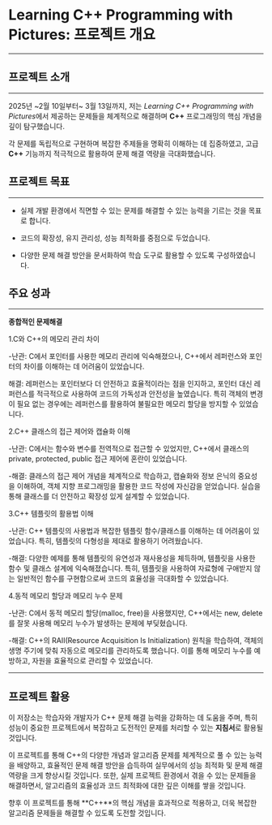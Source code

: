 # Learning C++ Programming with Pictures: 프로젝트 개요

 ---



## 프로젝트 소개

 ----
2025년 ~2월 10일부터~ 3월 13일까지, 저는 *Learning C++ Programming with 
Pictures*에서 제공하는 문제들을 체계적으로 해결하며 **C++** 프로그래밍의 핵심 개념을 깊이 탐구했습니다. 

각 문제를 독립적으로 구현하며 복잡한 주제들을 명확히 이해하는 데 집중하였고, 
고급 **C++** 기능까지 적극적으로 활용하여 문제 해결 역량을 극대화했습니다.



## 프로젝트 목표

-----

* 실제 개발 환경에서 직면할 수 있는 문제를 해결할 수 있는 능력을 기르는 것을 목표로 합니다.

* 코드의 확장성, 유지 관리성, 성능 최적화를 중점으로 두었습니다.
 
* 다양한 문제 해결 방안을 문서화하여 
 학습 도구로 활용할 수 있도록 구성하였습니다.



 ## 주요 성과

  ----

**종합적인 문제해결**

 1.C와 C++의 메모리 관리 차이

 -난관: C에서 포인터를 사용한 메모리 관리에 익숙해졌으나, C++에서 레퍼런스와 포인터의 차이를 이해하는 데 어려움이 있었습니다.

 해결: 레퍼런스는 포인터보다 더 안전하고 효율적이라는 점을 인지하고, 포인터 대신 레퍼런스를 적극적으로 사용하여 코드의 가독성과 안전성을 높였습니다. 
 특히 객체의 변경이 필요 없는 경우에는 레퍼런스를 활용하여 불필요한 메모리 할당을 방지할 수 있었습니다.



 

2.C++ 클래스의 접근 제어와 캡슐화 이해

-난관: C에서는 함수와 변수를 전역적으로 접근할 수 있었지만, C++에서 클래스의 private, protected, public 접근 제어에 혼란이 있었습니다.

-해결: 클래스의 접근 제어 개념을 체계적으로 학습하고, 캡슐화와 정보 은닉의 중요성을 이해하여, 객체 지향 프로그래밍을 활용한 코드 작성에 자신감을 얻었습니다. 
실습을 통해 클래스를 더 안전하고 확장성 있게 설계할 수 있었습니다.





3.C++ 템플릿의 활용법 이해

-난관: C++ 템플릿의 사용법과 복잡한 템플릿 함수/클래스를 이해하는 데 어려움이 있었습니다. 특히, 템플릿의 다형성을 제대로 활용하기 어려웠습니다.

-해결: 다양한 예제를 통해 템플릿의 유연성과 재사용성을 체득하며, 템플릿을 사용한 함수 및 클래스 설계에 익숙해졌습니다. 
특히, 템플릿을 사용하여 자료형에 구애받지 않는 일반적인 함수를 구현함으로써 코드의 효율성을 극대화할 수 있었습니다.





4.동적 메모리 할당과 메모리 누수 문제

-난관: C에서 동적 메모리 할당(malloc, free)을 사용했지만, C++에서는 new, delete를 잘못 사용해 메모리 누수가 발생하는 문제에 부딪혔습니다.

-해결: C++의 RAII(Resource Acquisition Is Initialization) 원칙을 학습하여, 객체의 생명 주기에 맞춰 자동으로 메모리를 관리하도록 했습니다. 
이를 통해 메모리 누수를 예방하고, 자원을 효율적으로 관리할 수 있었습니다.




------



## 프로젝트 활용

이 저장소는 학습자와 개발자가 C++ 문제 해결 능력을 강화하는 데 도움을 주며, 특히 성능이 중요한 프로젝트에서 복잡하고 도전적인 문제를 처리할 수 있는 **지침서**로 활용될 것입니다.

이 프로젝트를 통해 C++의 다양한 개념과 알고리즘 문제를 체계적으로 풀 수 있는 능력을 배양하고, 효율적인 문제 해결 방안을 습득하여 실무에서의 성능 최적화 및 문제 해결 역량을 크게 향상시킬 것입니다. 
또한, 실제 프로젝트 환경에서 겪을 수 있는 문제들을 해결하면서, 알고리즘의 효율성과 코드 최적화에 대한 깊은 이해를 쌓을 것입니다.

향후 이 프로젝트를 통해 **C++**의 핵심 개념을 효과적으로 적용하고, 더욱 복잡한 알고리즘 문제들을 해결할 수 있도록 도전할 것입니다.
